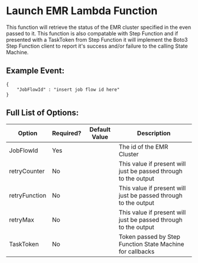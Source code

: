 # Launch EMR Lambda Function
This function will retrieve the status of the EMR cluster specified in the even passed to it. This function is also compatable with Step Function and if presented with a TaskToken from Step Function it will implement the Boto3 Step Function client to report it's success and/or failure to the calling State Machine. 

## Example Event:
```
{
    "JobFlowId" : "insert job flow id here"
}
```

## Full List of Options:
|Option|Required?|Default Value|Description|
| ---- | ------- | ----------- | ------------- |
|JobFlowId|Yes||The id of the EMR Cluster |
|retryCounter|No||This value if present will just be passed through to the output |
|retryFunction|No||This value if present will just be passed through to the output |
|retryMax|No||This value if present will just be passed through to the output |
|TaskToken|No||Token passed by Step Function State Machine for callbacks |



